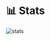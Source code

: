 # 📊 Stats
![stats](https://github-readme-stats.vercel.app/api?username=911whatsyouremergency&hide=contribs&show_icons=true&include_all_commits=true&count_private=true)
